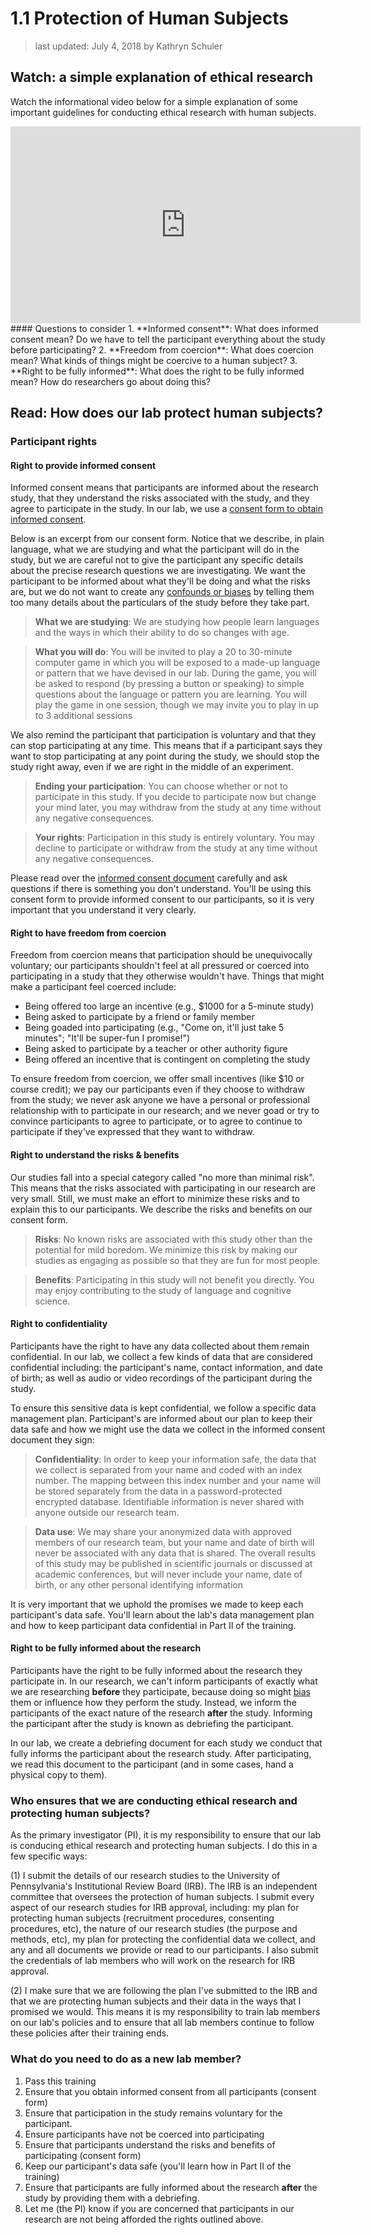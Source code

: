 # 1.1 Protection of Human Subjects

> last updated: July 4, 2018 by Kathryn Schuler

<!-- toc -->

## Watch: a simple explanation of ethical research
Watch the informational video below for a simple explanation of some important guidelines for conducting ethical research with human subjects.

<iframe width="560" height="315" src="https://www.youtube.com/embed/8ZxFMTNSL_g?rel=0&amp;showinfo=0&amp;start=13" frameborder="0" allow="autoplay; encrypted-media" allowfullscreen></iframe>
#### Questions to consider
1. **Informed consent**: What does informed consent mean?  Do we have to tell the participant everything about the study before participating?
2. **Freedom from coercion**: What does coercion mean? What kinds of things might be coercive to a human subject?
3. **Right to be fully informed**: What does the right to be fully informed mean? How do researchers go about doing this?

## Read: How does our lab protect human subjects?

### Participant rights
#### Right to provide informed consent

Informed consent means that participants are informed about the research study, that they understand the risks associated with the study, and they agree to participate in the study.  In our lab, we use a [consent form to obtain informed consent](https://upenn.box.com/s/zj6z7artpeuecub66ov46qqmgrw2omt9).

Below is an excerpt from our consent form.  Notice that we describe, in plain language, what we are studying and what the participant will do in the study, but we are careful not to give the participant any specific details about the precise research questions we are investigating.  We want the participant to be informed about what they'll be doing and what the risks are, but we do not want to create any [confounds or biases](./avoiding-bias.md) by telling them too many details about the particulars of the study before they take part.

> **What we are studying**: We are studying how people learn languages and the ways in which their ability to do so changes with age.

> **What you will do**: You will be invited to play a 20 to 30-minute computer game in which you will be exposed to a made-up language or pattern that we have devised in our lab. During the game, you will be asked to respond (by pressing a button or speaking) to simple questions about the language or pattern you are learning. You will play the game in one session, though we may invite you to play in up to 3 additional sessions

We also remind the participant that participation is voluntary and that they can stop participating at any time.  This means that if a participant says they want to stop participating at any point during the study, we should stop the study right away, even if we are right in the middle of an experiment.

> **Ending your participation**: You can choose whether or not to participate in this study. If you decide to participate now but change your mind later, you may withdraw from the study at any time without any negative consequences.

> **Your rights**: Participation in this study is entirely voluntary. You may decline to participate or withdraw from the study at any time without any negative consequences.

Please read over the [informed consent document](https://upenn.box.com/s/zj6z7artpeuecub66ov46qqmgrw2omt9) carefully and ask questions if there is something you don't understand.  You'll be using this consent form to provide informed consent to our participants, so it is very important that you understand it very clearly.

#### Right to have freedom from coercion

Freedom from coercion means that participation should be unequivocally voluntary; our participants shouldn't feel at all pressured or coerced into participating in a study that they otherwise wouldn't have. Things that might make a participant feel coerced include:

* Being offered too large an incentive (e.g., $1000 for a 5-minute study)
* Being asked to participate by a friend or family member
* Being goaded into participating (e.g., "Come on, it'll just take 5 minutes"; "It'll be super-fun I promise!")
* Being asked to participate by a teacher or other authority figure
* Being offered an incentive that is contingent on completing the study

To ensure freedom from coercion, we offer small incentives (like $10 or course credit); we pay our participants even if they choose to withdraw from the study; we never ask anyone we have a personal or professional relationship with to participate in our research; and we never goad or try to convince participants to agree to participate, or to agree to continue to participate if they've expressed that they want to withdraw.

#### Right to understand the risks & benefits
Our studies fall into a special category called "no more than minimal risk".  This means that the risks associated with participating in our research are very small. Still, we must make an effort to minimize these risks and to explain this to our participants. We describe the risks and benefits on our consent form.

> **Risks**: No known risks are associated with this study other than the potential for mild boredom. We minimize this risk by making our studies as engaging as possible so that they are fun for most people.

> **Benefits**: Participating in this study will not benefit you directly. You may enjoy contributing to the study of language and cognitive science.

#### Right to confidentiality
Participants have the right to have any data collected about them remain confidential.  In our lab, we collect a few kinds of data that are considered confidential including: the participant's name, contact information, and date of birth; as well as audio or video recordings of the participant during the study.

To ensure this sensitive data is kept confidential, we follow a specific data management plan.  Participant's are informed about our plan to keep their data safe and how we might use the data we collect in the informed consent document they sign:

> **Confidentiality**: In order to keep your information safe, the data that we collect is separated from your name and coded with an index number.  The mapping between this index number and your name will be stored separately from the data in a password-protected encrypted database. Identifiable information is never shared with anyone outside our research team.

> **Data use**: We may share your anonymized data with approved members of our research team, but your name and date of birth will never be associated with any data that is shared.  The overall results of this study may be published in scientific journals or discussed at academic conferences, but will never include your name, date of birth, or any other personal identifying information

It is very important that we uphold the promises we made to keep each participant's data safe. You'll learn about the lab's data management plan and how to keep participant data confidential in Part II of the training.

#### Right to be fully informed about the research
Participants have the right to be fully informed about the research they participate in.  In our research, we can't inform participants of exactly what we are researching **before** they participate, because doing so might [bias](./avoiding-bias.md) them or influence how they perform the study.  Instead, we inform the participants of the exact nature of the research **after** the study. Informing the participant after the study is known as debriefing the participant.

In our lab, we create a debriefing document for each study we conduct that fully informs the participant about the research study.  After participating, we read this document to the participant (and in some cases, hand a physical copy to them).

### Who ensures that we are conducting ethical research and protecting human subjects?

As the primary investigator (PI), it is my responsibility to ensure that our lab is conducing ethical research and protecting human subjects.  I do this in a few specific ways:

(1) I submit the details of our research studies to the University of Pennsylvania's Institutional Review Board (IRB).  The IRB is an independent committee that oversees the protection of human subjects. I submit every aspect of our research studies for IRB approval, including: my plan for protecting human subjects (recruitment procedures, consenting procedures, etc), the nature of our research studies  (the purpose and methods, etc), my plan for protecting the confidential data we collect, and any and all documents we provide or read to our participants. I also submit the credentials of lab members who will work on the research for IRB approval.

(2) I make sure that we are following the plan I've submitted to the IRB and that we are protecting human subjects and their data in the ways that I promised we would.  This means it is my responsibility to train lab members on our lab's policies and to ensure that all lab members continue to follow these policies after their training ends.

### What do you need to do as a new lab member?
1. Pass this training
2. Ensure that you obtain informed consent from all participants (consent form)
3. Ensure that participation in the study remains voluntary for the participant.
4. Ensure participants have not be coerced into participating
5. Ensure that participants understand the risks and benefits of participating (consent form)
6. Keep our participant's data safe (you'll learn how in Part II of the training)
7. Ensure that participants are fully informed about the research **after** the study by providing them with a debriefing.
8. Let me (the PI) know if you are concerned that participants in our research are not being afforded the rights outlined above.
